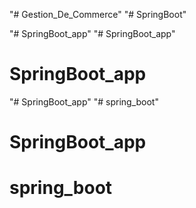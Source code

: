 "# Gestion_De_Commerce" 
"# SpringBoot" 

"# SpringBoot_app" 
"# SpringBoot_app" 
# SpringBoot_app
"# SpringBoot_app" 
"# spring_boot" 
# SpringBoot_app
# spring_boot

